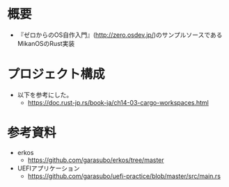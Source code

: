 # 概要
- 『ゼロからのOS自作入門』(http://zero.osdev.jp/)のサンプルソースであるMikanOSのRust実装

# プロジェクト構成
- 以下を参考にした。
  - https://doc.rust-jp.rs/book-ja/ch14-03-cargo-workspaces.html

# 参考資料
- erkos
  - https://github.com/garasubo/erkos/tree/master
- UEFIアプリケーション
  - https://github.com/garasubo/uefi-practice/blob/master/src/main.rs